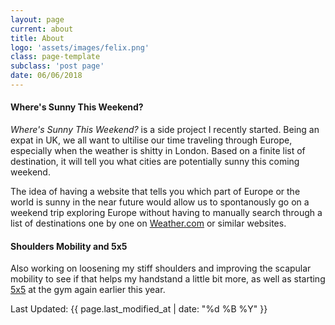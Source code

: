```yaml
---
layout: page
current: about
title: About
logo: 'assets/images/felix.png'
class: page-template
subclass: 'post page'
date: 06/06/2018
---
```


#### Where's Sunny This Weekend?

_Where's Sunny This Weekend?_ is a side project I recently started. Being an expat in UK, we all want to ultilise our time traveling through Europe, especially when the weather is shitty in London. Based on a finite list of destination, it will tell you what cities are potentially sunny this coming weekend.

The idea of having a website that tells you which part of Europe or the world is sunny in the near future would allow us to spontanously go on a weekend trip exploring Europe without having to manually search through a list of destinations one by one on [Weather.com](https://weather.com) or similar websites.

#### Shoulders Mobility and 5x5 

Also working on loosening my stiff shoulders and improving the scapular mobility to see if that helps my handstand a little bit more, as well as starting [5x5]() at the gym again earlier this year.

Last Updated: {{ page.last_modified_at | date: "%d %B %Y" }}